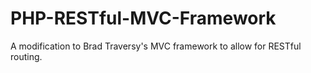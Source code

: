 # PHP-RESTful-MVC-Framework
A modification to Brad Traversy's MVC framework to allow for RESTful routing. 
